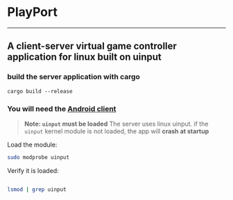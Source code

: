 # PlayPort 
---
## A client-server virtual game controller application for linux built on uinput




### build the server application with cargo 

``` cargo build --release ```

### You will need the [Android client](https://github.com/TygrisIQ/PlayPort_Client)

> **Note: `uinput` must be loaded**
> The server uses linux uinput. if the `uinput` kernel module is not loaded, the app will **crash at startup**


Load the module:

```bash
sudo modprobe uinput

```

Verify it is loaded:

```bash 

lsmod | grep uinput



